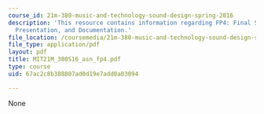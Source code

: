```yaml
---
course_id: 21m-380-music-and-technology-sound-design-spring-2016
description: 'This resource contains information regarding FP4: Final Submission,
  Presentation, and Documentation.'
file_location: /coursemedia/21m-380-music-and-technology-sound-design-spring-2016/67ac2c8b388807ad0d19e7add0a03094_MIT21M_380S16_asn_fp4.pdf
file_type: application/pdf
layout: pdf
title: MIT21M_380S16_asn_fp4.pdf
type: course
uid: 67ac2c8b388807ad0d19e7add0a03094

---
```

None